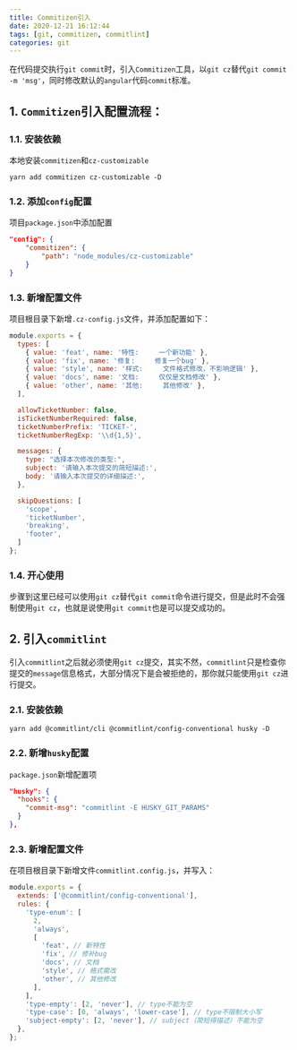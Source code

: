 ```yaml
---
title: Commitizen引入
date: 2020-12-21 16:12:44
tags: [git, commitizen, commitlint]
categories: git
---
```


在代码提交执行`git commit`时，引入`Commitizen`工具，以`git cz`替代`git commit -m 'msg'`，同时修改默认的`angular`代码`commit`标准。

##  1. `Commitizen`引入配置流程：

### 1.1. 安装依赖

本地安装`commitizen`和``cz-customizable``

```shell
yarn add commitizen cz-customizable -D
```

### 1.2. 添加`config`配置

项目`package.json`中添加配置

```json
"config": {
	"commitizen": {
		"path": "node_modules/cz-customizable"
	}
}
```

### 1.3. 新增配置文件

项目根目录下新增`.cz-config.js`文件，并添加配置如下：


```js
module.exports = {
  types: [
    { value: 'feat', name: '特性:     一个新功能' },
    { value: 'fix', name: '修复:     修复一个bug' },
    { value: 'style', name: '样式:     文件格式修改，不影响逻辑' },
    { value: 'docs', name: '文档:     仅仅是文档修改' },
    { value: 'other', name: '其他:     其他修改' },
  ],

  allowTicketNumber: false,
  isTicketNumberRequired: false,
  ticketNumberPrefix: 'TICKET-',
  ticketNumberRegExp: '\\d{1,5}',

  messages: {
    type: "选择本次修改的类型:",
    subject: '请输入本次提交的简短描述:',
    body: '请输入本次提交的详细描述:',
  },

  skipQuestions: [
    'scope',
    'ticketNumber',
    'breaking',
    'footer',
  ]
};

```

### 1.4. 开心使用

步骤到这里已经可以使用`git cz`替代`git commit`命令进行提交，但是此时不会强制使用`git cz`，也就是说使用`git commit`也是可以提交成功的。



## 2. 引入`commitlint`

引入`commitlint`之后就必须使用`git cz`提交，其实不然，`commitlint`只是检查你提交的`message`信息格式，大部分情况下是会被拒绝的，那你就只能使用`git cz`进行提交。

### 2.1. 安装依赖

```shell
yarn add @commitlint/cli @commitlint/config-conventional husky -D
```
### 2.2. 新增`husky`配置

`package.json`新增配置项
```json
"husky": {
  "hooks": {
    "commit-msg": "commitlint -E HUSKY_GIT_PARAMS"
  }
},
```

### 2.3. 新增配置文件

在项目根目录下新增文件`commitlint.config.js`，并写入：


```javascript
module.exports = {
  extends: ['@commitlint/config-conventional'],
  rules: {
    'type-enum': [
      2,
      'always',
      [
        'feat', // 新特性
        'fix', // 修补bug
        'docs', // 文档
        'style', // 格式需改
        'other', // 其他修改
      ],
    ],
    'type-empty': [2, 'never'], // type不能为空
    'type-case': [0, 'always', 'lower-case'], // type不限制大小写
    'subject-empty': [2, 'never'], // subject（简短得描述）不能为空
  },
};
```




<!-- more -->
